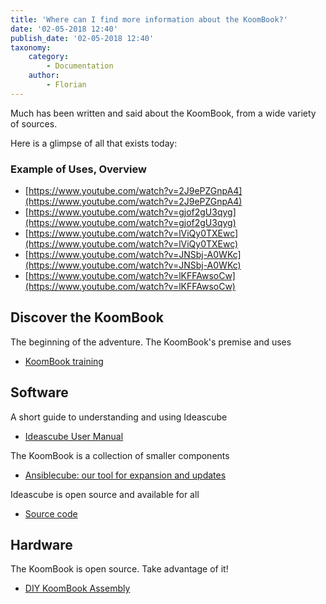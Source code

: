 ```yaml
---
title: 'Where can I find more information about the KoomBook?'
date: '02-05-2018 12:40'
publish_date: '02-05-2018 12:40'
taxonomy:
    category:
        - Documentation
    author:
        - Florian
---
```


Much has been written and said about the KoomBook, from a wide variety of sources.

Here is a glimpse of all that exists today:

### Example of Uses, Overview 
- [https://www.youtube.com/watch?v=2J9ePZGnpA4](https://www.youtube.com/watch?v=2J9ePZGnpA4)
- [https://www.youtube.com/watch?v=gjof2gU3qyg](https://www.youtube.com/watch?v=gjof2gU3qyg)
- [https://www.youtube.com/watch?v=lViQy0TXEwc](https://www.youtube.com/watch?v=lViQy0TXEwc)
- [https://www.youtube.com/watch?v=JNSbj-A0WKc](https://www.youtube.com/watch?v=JNSbj-A0WKc)
- [https://www.youtube.com/watch?v=lKFFAwsoCw](https://www.youtube.com/watch?v=lKFFAwsoCw)

## Discover the KoomBook
The beginning of the adventure.  The KoomBook's premise and uses 
* [KoomBook training](https://www.gitbook.com/book/bsf/formation-koombook)

## Software
A short guide to understanding and using Ideascube
* [Ideascube User Manual](http://ideascube.doc.bibliosansfrontieres.org/)

The KoomBook is a collection of smaller components
* [Ansiblecube: our tool for expansion and updates](http://ansiblecube.doc.bibliosansfrontieres.org/)

Ideascube is open source and available for all
* [Source code](https://framagit.org/ideascube/ideascube)

## Hardware 
The KoomBook is open source.  Take advantage of it! 
* [DIY KoomBook Assembly](http://assemblage-koombook.doc.bibliosansfrontieres.org/)
